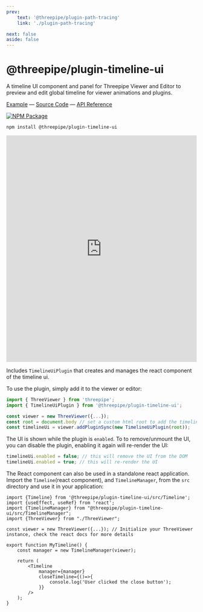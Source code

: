 ```yaml
---
prev: 
    text: '@threepipe/plugin-path-tracing'
    link: './plugin-path-tracing'

next: false
aside: false
---
```


# @threepipe/plugin-timeline-ui

A timeline UI component and panel for Threepipe Viewer and Editor to preview and edit global timeline for viewer animations and plugins.

[//]: # (todo: image)

[Example](https://threepipe.org/examples/#timeline-ui-plugin/) &mdash;
[Source Code](https://github.com/repalash/threepipe/blob/master/plugins/timeline-ui/src/TimelineUiPlugin.ts) &mdash;
[API Reference](https://threepipe.org/plugins/timeline-ui/docs/classes/TimelineUiPlugin.html)

[![NPM Package](https://img.shields.io/npm/v/@threepipe/plugin-timeline-ui.svg)](https://www.npmjs.com/package/@threepipe/plugin-timeline-ui)

```bash
npm install @threepipe/plugin-timeline-ui
```

<iframe src="https://threepipe.org/examples/timeline-ui-plugin/" style="width:100%;min-height:600px;border:none;" loading="lazy" title="Screen Pass Extension Example"></iframe>

Includes `TimelineUiPlugin` that creates and manages the react component of the timeline ui. 

To use the plugin, simply add it to the viewer or editor:

```typescript
import { ThreeViewer } from 'threepipe';
import { TimelineUiPlugin } from '@threepipe/plugin-timeline-ui';

const viewer = new ThreeViewer({...});
const root = document.body // set a custom html root to add the timeline panel, document.body is the default if not passed
const timelineUi = viewer.addPluginSync(new TimelineUiPlugin(root));
```

The UI is shown while the plugin is `enabled`. To to remove/unmount the UI, you can disable the plugin, enabling it again will re-render the UI:

```typescript
timelineUi.enabled = false; // this will remove the UI from the DOM
timelineUi.enabled = true; // this will re-render the UI
```

The React component can also be used in a standalone react application. Import the `Timeline`(react component), and `TimelineManager`, from the `src` directory and use it in your application:

```tsx
import {Timeline} from '@threepipe/plugin-timeline-ui/src/Timeline';
import {useEffect, useRef} from 'react';
import {TimelineManager} from "@threepipe/plugin-timeline-ui/src/TimelineManager";
import {ThreeViewer} from "./ThreeViewer";

const viewer = new ThreeViewer({...}); // Initialize your ThreeViewer instance, check the react docs for more details

export function MyTimeline() {
    const manager = new TimelineManager(viewer);

    return (
        <Timeline
            manager={manager}
            closeTimeline={()=>{
                console.log('User clicked the close button');
            }}
        />
    );
}
```
